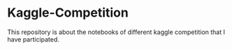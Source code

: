 # Kaggle-Competition
This repository is about the notebooks of different kaggle competition that I have participated.
